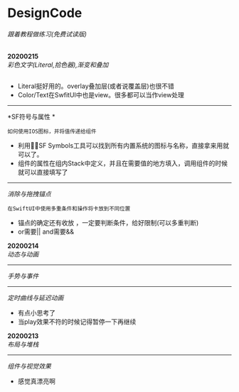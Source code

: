 DesignCode
====

###### 跟着教程做练习(免费试读版)

**20200215**  
*彩色文字(Literal,拾色器),渐变和叠加*
```

```
* Literal挺好用的。overlay叠加层(或者说覆盖层)也很不错
* Color/Text在SwfitUI中也是view。很多都可以当作view处理

-------

*SF符号与属性 *
```
如何使用IOS图标，并将值传递给组件
```
 
* 利用SF Symbols工具可以找到所有内置系统的图标与名称，直接拿来用就可以了。
* 组件的属性在组内Stack中定义，并且在需要值的地方填入，调用组件的时候就可以直接填写了

-------

*消除与拖拽锚点*

```
在SwiftUI中使用多重条件和操作将卡放到不同位置
``` 
* 锚点的确定还有收放 ，一定要判断条件，给好限制(可以多重判断)
* or需要|| and需要&&

**20200214**  
*动态与动画*

-------

*手势与事件*

-------

*定时曲线与延迟动画*
* 有点小思考了
* 当play效果不符的时候记得暂停一下再继续

**20200213**  <br>
*布局与堆栈*

-------

*组件与视觉效果* 
* 感觉真漂亮啊